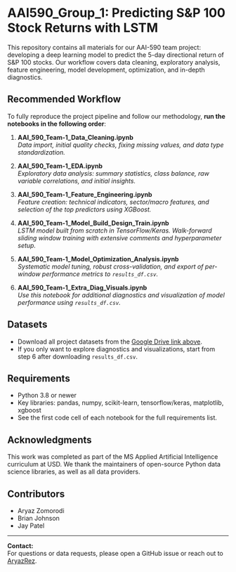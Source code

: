 # AAI590_Group_1: Predicting S&P 100 Stock Returns with LSTM

This repository contains all materials for our AAI-590 team project: developing a deep learning model to predict the 5-day directional return of S&P 100 stocks. Our workflow covers data cleaning, exploratory analysis, feature engineering, model development, optimization, and in-depth diagnostics.

## Recommended Workflow

To fully reproduce the project pipeline and follow our methodology, **run the notebooks in the following order**:

1. **AAI_590_Team-1_Data_Cleaning.ipynb**  
   *Data import, initial quality checks, fixing missing values, and data type standardization.*

2. **AAI_590_Team-1_EDA.ipynb**  
   *Exploratory data analysis: summary statistics, class balance, raw variable correlations, and initial insights.*

3. **AAI_590_Team-1_Feature_Engineering.ipynb**  
   *Feature creation: technical indicators, sector/macro features, and selection of the top predictors using XGBoost.*

4. **AAI_590_Team-1_Model_Build_Design_Train.ipynb**  
   *LSTM model built from scratch in TensorFlow/Keras. Walk-forward sliding window training with extensive comments and hyperparameter setup.*

5. **AAI_590_Team-1_Model_Optimization_Analysis.ipynb**  
   *Systematic model tuning, robust cross-validation, and export of per-window performance metrics to `results_df.csv`.*

6. **AAI_590_Team-1_Extra_Diag_Visuals.ipynb**  
   *Use this notebook for additional diagnostics and visualization of model performance using `results_df.csv`.*

## Datasets

- Download all project datasets from the [Google Drive link above](https://drive.google.com/drive/folders/1BhoH-VO5rYq1E251Da8aW6yTvtH61Kx6?usp=drive_link).
- If you only want to explore diagnostics and visualizations, start from step 6 after downloading `results_df.csv`.

## Requirements

- Python 3.8 or newer
- Key libraries: pandas, numpy, scikit-learn, tensorflow/keras, matplotlib, xgboost
- See the first code cell of each notebook for the full requirements list.

## Acknowledgments

This work was completed as part of the MS Applied Artificial Intelligence curriculum at USD. We thank the maintainers of open-source Python data science libraries, as well as all data providers.

## Contributors

- Aryaz Zomorodi
- Brian Johnson
- Jay Patel


---

**Contact:**  
For questions or data requests, please open a GitHub issue or reach out to [AryazRez](https://github.com/AryazRez).


